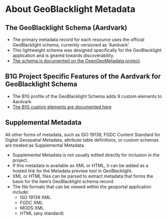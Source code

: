 # About GeoBlacklight Metadata

## The GeoBlacklight Schema (Aardvark)
- The primary metadata record for each resource uses the official GeoBlacklight schema, currently versioned as 'Aardvark'. 
- This lightweight schema was designed specifically for the GeoBlacklight application and is geared towards discoverability. 
- [The schema is documented on the OpenGeoMetadata project](https://opengeometadata.github.io/aardvark/aardvarkMetadata.html).


## B1G Project Specific Features of the Aardvark for GeoBlacklight Schema
- The B1G profile of the GeoBlacklight Schema adds 9 custom elements to Aardvark
- [The B1G custom elements are documented here](b1gProfile.html)


## Supplemental Metadata
All other forms of metadata, such as ISO 19139, FGDC Content Standard for Digital Geospatial Metadata, attribute table definitions, or custom schemas are treated as Supplemental Metadata.
- Supplemental Metadata is not usually edited directly for inclusion in the project.
- If this metadata is available as XML or HTML, it can be added as a hosted link for the Metadata preview tool in GeoBlacklight.
- XML or HTML files can be parsed to extract metadata that forms the basis for the item’s GeoBlacklight schema record.
- The file formats that can be viewed within the geoportal application include:
    - ISO 19139 XML
    - FGDC XML
    - MODS XML
    - HTML (any standard)

